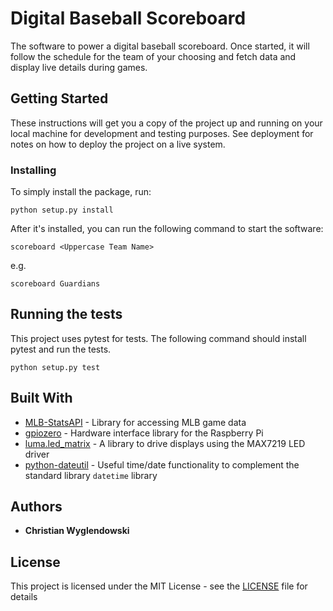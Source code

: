 # Digital Baseball Scoreboard

The software to power a digital baseball scoreboard. Once started, it will
follow the schedule for the team of your choosing and fetch data and display live
details during games.

## Getting Started

These instructions will get you a copy of the project up and running on
your local machine for development and testing purposes. See deployment for
notes on how to deploy the project on a live system.

### Installing

To simply install the package, run:

```
python setup.py install
```

After it's installed, you can run the following command to start the software:

```
scoreboard <Uppercase Team Name>
```

e.g.

```
scoreboard Guardians
```

## Running the tests

This project uses pytest for tests. The following command should install
pytest and run the tests.

```
python setup.py test
```

## Built With

* [MLB-StatsAPI](https://github.com/toddrob99/MLB-StatsAPI) - Library for accessing MLB game data
* [gpiozero](https://gpiozero.readthedocs.io/) - Hardware interface library for the Raspberry Pi
* [luma.led_matrix](https://github.com/rm-hull/luma.led_matrix) - A library to drive displays using the MAX7219 LED driver
* [python-dateutil](https://pypi.org/project/python-dateutil/) - Useful time/date functionality to complement the standard library `datetime` library

## Authors

* **Christian Wyglendowski** 

## License

This project is licensed under the MIT License - see the [LICENSE](LICENSE) file for details
